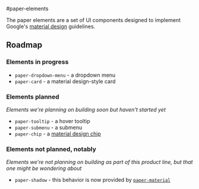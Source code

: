 #paper-elements

The paper elements are a set of UI components designed to implement Google's [material design](http://www.google.com/design/spec/material-design/introduction.html) guidelines.

## Roadmap

### Elements in progress

* `paper-dropdown-menu` - a dropdown menu
* `paper-card` - a material design-style card

### Elements planned
_Elements we're planning on building soon but haven't started yet_

* `paper-tooltip` - a hover tooltip
* `paper-submenu` - a submenu
* `paper-chip` - a [material design chip](http://www.google.com/design/spec/components/chips.html)

### Elements not planned, notably
_Elements we're not planning on building as part of this product line, but that one might be wondering about_

* `paper-shadow` - this behavior is now provided by [`paper-material`](https://github.com/polymerelements/paper-material)
